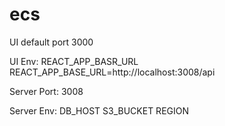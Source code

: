 # ecs

UI default port 3000

UI Env:
REACT_APP_BASR_URL REACT_APP_BASE_URL=http://localhost:3008/api

Server Port: 3008

Server Env:
DB_HOST
S3_BUCKET
REGION
